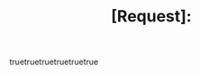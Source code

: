 ---
name: Feature/Enhancement request
description: Suggest an idea for new feature or changes.
title: "[Request]: "
labels: 'Enhancement'
body:
    - type: markdown
      attributes:
        value: |
          This is the Feature and/or Enhancement request form for Collapse. Before filling it out, please make sure that there are **no open/closed issues** regarding your request. All text areas support markdown syntax unless explicitly noted otherwise.

    - type: dropdown
      id: is-related
      attributes:
        label: Is your request related to a problem?
        description: This can take the form of an improvement that fixes an issue in Collapse
        options:
          - Yes
          - No
        default: 1
        validations:
          required: true

    - type: textarea
      id: related-desc
      attributes:
        label: How is the feature request related to the problem?
        description: If you answered "No" to the previous question, you may skip this field.
        placeholder: Explain how the feature is related to the problem, if it is related.
      validation:
        required: false

    - type: textarea
      id: solution-desc
      attributes:
        label: Describe your proposed solution
        description: A clear and concise description of what you want to happen.
        placeholder: Go into as much detail as possible.
      validation:
        required: true

    - type: textarea
      id: alternative-desc
      attributes:
        label: Describe alternatives you've considered
        description: A clear and concise description of any alternative solutions or features you've considered.
        placeholder: What are the alternatives you've considered? Sometimes, the Collapse team can't always implement everything the way you envisonned it, so what are some compromises, changes you're willing to make to the current proposal?
      validation:
        required: true

    - type: textarea
      id: additional-context
      attributes:
        label: Additional context
        description: Add any other context or screenshots about the feature request here.
        placeholder: If there are any images, concept art, code snippets you're willing to share, please put them here.
      validation:
        required: false
---